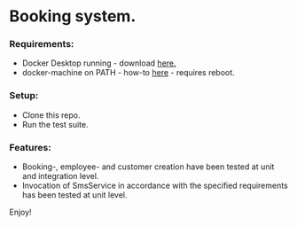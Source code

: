 # Booking system.

### Requirements:

* Docker Desktop running - download [here.](https://www.docker.com/products/docker-desktop)
* docker-machine on PATH - how-to [here](https://docs.docker.com/machine/install-machine/) - requires reboot.

### Setup:

- Clone this repo.
- Run the test suite.

### Features:

- Booking-, employee- and customer creation have been tested at unit and integration level.
- Invocation of SmsService in accordance with the specified requirements has been tested at unit level.


Enjoy!
